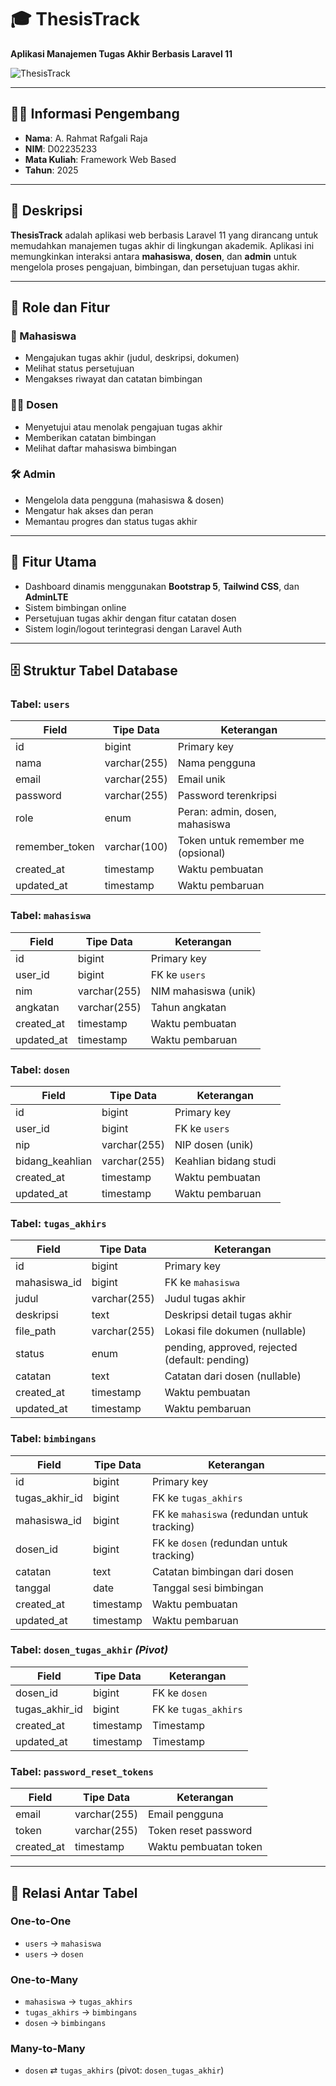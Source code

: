# 🎓 ThesisTrack  
**Aplikasi Manajemen Tugas Akhir Berbasis Laravel 11**

![ThesisTrack](https://github.com/user-attachments/assets/c968dc9d-2459-4d12-9970-55c1f1d45c04)

---

## 👨‍💻 Informasi Pengembang
- **Nama**: A. Rahmat Rafgali Raja  
- **NIM**: D02235233  
- **Mata Kuliah**: Framework Web Based  
- **Tahun**: 2025  

---

## 📝 Deskripsi  
**ThesisTrack** adalah aplikasi web berbasis Laravel 11 yang dirancang untuk memudahkan manajemen tugas akhir di lingkungan akademik. Aplikasi ini memungkinkan interaksi antara **mahasiswa**, **dosen**, dan **admin** untuk mengelola proses pengajuan, bimbingan, dan persetujuan tugas akhir.

---

## 👥 Role dan Fitur

### 🧑 Mahasiswa
- Mengajukan tugas akhir (judul, deskripsi, dokumen)
- Melihat status persetujuan
- Mengakses riwayat dan catatan bimbingan

### 👨‍🏫 Dosen
- Menyetujui atau menolak pengajuan tugas akhir
- Memberikan catatan bimbingan
- Melihat daftar mahasiswa bimbingan

### 🛠️ Admin
- Mengelola data pengguna (mahasiswa & dosen)
- Mengatur hak akses dan peran
- Memantau progres dan status tugas akhir

---

## 🚀 Fitur Utama
- Dashboard dinamis menggunakan **Bootstrap 5**, **Tailwind CSS**, dan **AdminLTE**
- Sistem bimbingan online
- Persetujuan tugas akhir dengan fitur catatan dosen
- Sistem login/logout terintegrasi dengan Laravel Auth

---

## 🗄️ Struktur Tabel Database

### Tabel: `users`
| Field            | Tipe Data     | Keterangan                              |
|------------------|---------------|------------------------------------------|
| id               | bigint        | Primary key                              |
| nama             | varchar(255)  | Nama pengguna                            |
| email            | varchar(255)  | Email unik                               |
| password         | varchar(255)  | Password terenkripsi                     |
| role             | enum          | Peran: admin, dosen, mahasiswa           |
| remember_token   | varchar(100)  | Token untuk remember me (opsional)       |
| created_at       | timestamp     | Waktu pembuatan                          |
| updated_at       | timestamp     | Waktu pembaruan                          |

### Tabel: `mahasiswa`
| Field      | Tipe Data     | Keterangan                            |
|------------|---------------|----------------------------------------|
| id         | bigint        | Primary key                            |
| user_id    | bigint        | FK ke `users`                          |
| nim        | varchar(255)  | NIM mahasiswa (unik)                   |
| angkatan   | varchar(255)  | Tahun angkatan                         |
| created_at | timestamp     | Waktu pembuatan                        |
| updated_at | timestamp     | Waktu pembaruan                        |

### Tabel: `dosen`
| Field            | Tipe Data     | Keterangan                            |
|------------------|---------------|----------------------------------------|
| id               | bigint        | Primary key                            |
| user_id          | bigint        | FK ke `users`                          |
| nip              | varchar(255)  | NIP dosen (unik)                       |
| bidang_keahlian  | varchar(255)  | Keahlian bidang studi                  |
| created_at       | timestamp     | Waktu pembuatan                        |
| updated_at       | timestamp     | Waktu pembaruan                        |

### Tabel: `tugas_akhirs`
| Field          | Tipe Data     | Keterangan                                         |
|----------------|---------------|----------------------------------------------------|
| id             | bigint        | Primary key                                        |
| mahasiswa_id   | bigint        | FK ke `mahasiswa`                                  |
| judul          | varchar(255)  | Judul tugas akhir                                  |
| deskripsi      | text          | Deskripsi detail tugas akhir                       |
| file_path      | varchar(255)  | Lokasi file dokumen (nullable)                     |
| status         | enum          | pending, approved, rejected (default: pending)     |
| catatan        | text          | Catatan dari dosen (nullable)                      |
| created_at     | timestamp     | Waktu pembuatan                                    |
| updated_at     | timestamp     | Waktu pembaruan                                    |

### Tabel: `bimbingans`
| Field           | Tipe Data     | Keterangan                                     |
|-----------------|---------------|-------------------------------------------------|
| id              | bigint        | Primary key                                     |
| tugas_akhir_id  | bigint        | FK ke `tugas_akhirs`                            |
| mahasiswa_id    | bigint        | FK ke `mahasiswa` (redundan untuk tracking)     |
| dosen_id        | bigint        | FK ke `dosen` (redundan untuk tracking)         |
| catatan         | text          | Catatan bimbingan dari dosen                    |
| tanggal         | date          | Tanggal sesi bimbingan                          |
| created_at      | timestamp     | Waktu pembuatan                                 |
| updated_at      | timestamp     | Waktu pembaruan                                 |

### Tabel: `dosen_tugas_akhir` *(Pivot)*
| Field           | Tipe Data     | Keterangan                                  |
|-----------------|---------------|----------------------------------------------|
| dosen_id        | bigint        | FK ke `dosen`                                |
| tugas_akhir_id  | bigint        | FK ke `tugas_akhirs`                         |
| created_at      | timestamp     | Timestamp                                    |
| updated_at      | timestamp     | Timestamp                                    |

### Tabel: `password_reset_tokens`
| Field      | Tipe Data     | Keterangan                             |
|------------|---------------|-----------------------------------------|
| email      | varchar(255)  | Email pengguna                          |
| token      | varchar(255)  | Token reset password                    |
| created_at | timestamp     | Waktu pembuatan token                   |

---

## 🔗 Relasi Antar Tabel

### One-to-One
- `users` → `mahasiswa`  
- `users` → `dosen`

### One-to-Many
- `mahasiswa` → `tugas_akhirs`
- `tugas_akhirs` → `bimbingans`
- `dosen` → `bimbingans`

### Many-to-Many
- `dosen` ⇄ `tugas_akhirs` (pivot: `dosen_tugas_akhir`)
